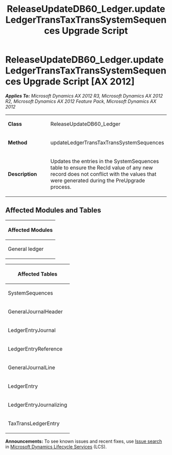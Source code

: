﻿---
title: ReleaseUpdateDB60_Ledger.updateLedgerTransTaxTransSystemSequences Upgrade Script
TOCTitle: ReleaseUpdateDB60_Ledger.updateLedgerTransTaxTransSystemSequences Upgrade Script
ms:assetid: d65c8e21-2233-edb5-815d-918dcaf5ae20
ms:mtpsurl: https://msdn.microsoft.com/en-us/library/JJ687067(v=AX.60)
ms:contentKeyID: 49711515
ms.date: 05/18/2015
mtps_version: v=AX.60
---

# ReleaseUpdateDB60\_Ledger.updateLedgerTransTaxTransSystemSequences Upgrade Script [AX 2012]


_**Applies To:** Microsoft Dynamics AX 2012 R3, Microsoft Dynamics AX 2012 R2, Microsoft Dynamics AX 2012 Feature Pack, Microsoft Dynamics AX 2012_

<table>
<colgroup>
<col style="width: 50%" />
<col style="width: 50%" />
</colgroup>
<tbody>
<tr class="odd">
<td><p><strong>Class</strong></p></td>
<td><p>ReleaseUpdateDB60_Ledger</p></td>
</tr>
<tr class="even">
<td><p><strong>Method</strong></p></td>
<td><p>updateLedgerTransTaxTransSystemSequences</p></td>
</tr>
<tr class="odd">
<td><p><strong>Description</strong></p></td>
<td><p>Updates the entries in the SystemSequences table to ensure the RecId value of any new record does not conflict with the values that were generated during the PreUpgrade process.</p></td>
</tr>
</tbody>
</table>


## Affected Modules and Tables

<table>
<colgroup>
<col style="width: 100%" />
</colgroup>
<thead>
<tr class="header">
<th><p>Affected Modules</p></th>
</tr>
</thead>
<tbody>
<tr class="odd">
<td><p>General ledger</p></td>
</tr>
</tbody>
</table>


<table>
<colgroup>
<col style="width: 100%" />
</colgroup>
<thead>
<tr class="header">
<th><p>Affected Tables</p></th>
</tr>
</thead>
<tbody>
<tr class="odd">
<td><p>SystemSequences</p></td>
</tr>
<tr class="even">
<td><p>GeneralJournalHeader</p></td>
</tr>
<tr class="odd">
<td><p>LedgerEntryJournal</p></td>
</tr>
<tr class="even">
<td><p>LedgerEntryReference</p></td>
</tr>
<tr class="odd">
<td><p>GeneralJournalLine</p></td>
</tr>
<tr class="even">
<td><p>LedgerEntry</p></td>
</tr>
<tr class="odd">
<td><p>LedgerEntryJournalizing</p></td>
</tr>
<tr class="even">
<td><p>TaxTransLedgerEntry</p></td>
</tr>
</tbody>
</table>

  
**Announcements:** To see known issues and recent fixes, use [Issue search](http://go.microsoft.com/fwlink/?linkid=389258) in [Microsoft Dynamics Lifecycle Services](http://go.microsoft.com/fwlink/?linkid=306505) (LCS).

